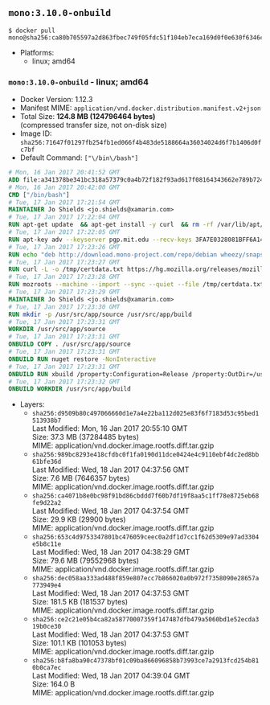 ## `mono:3.10.0-onbuild`

```console
$ docker pull mono@sha256:ca80b705597a2d863fbec749f05fdc51f104eb7eca169d0f0e630f6346cf019f
```

-	Platforms:
	-	linux; amd64

### `mono:3.10.0-onbuild` - linux; amd64

-	Docker Version: 1.12.3
-	Manifest MIME: `application/vnd.docker.distribution.manifest.v2+json`
-	Total Size: **124.8 MB (124796464 bytes)**  
	(compressed transfer size, not on-disk size)
-	Image ID: `sha256:71647f01297fb254fb1ed066f4b483de5188664a36034024d6f7b1406d0fc7bf`
-	Default Command: `["\/bin\/bash"]`

```dockerfile
# Mon, 16 Jan 2017 20:41:52 GMT
ADD file:a341378be341bc318a57379c0a4b72f182f93ad617f08164343662e789b7244b in / 
# Mon, 16 Jan 2017 20:42:00 GMT
CMD ["/bin/bash"]
# Tue, 17 Jan 2017 17:21:54 GMT
MAINTAINER Jo Shields <jo.shields@xamarin.com>
# Tue, 17 Jan 2017 17:22:04 GMT
RUN apt-get update 	&& apt-get install -y curl 	&& rm -rf /var/lib/apt/lists/*
# Tue, 17 Jan 2017 17:22:05 GMT
RUN apt-key adv --keyserver pgp.mit.edu --recv-keys 3FA7E0328081BFF6A14DA29AA6A19B38D3D831EF
# Tue, 17 Jan 2017 17:23:26 GMT
RUN echo "deb http://download.mono-project.com/repo/debian wheezy/snapshots/3.10.0 main" > /etc/apt/sources.list.d/mono-xamarin.list         && echo "deb http://download.mono-project.com/repo/debian 310-security main" >> /etc/apt/sources.list.d/mono-xamarin.list 	&& apt-get update 	&& apt-get install -y mono-devel fsharp mono-vbnc nuget 	&& rm -rf /var/lib/apt/lists/*
# Tue, 17 Jan 2017 17:23:27 GMT
RUN curl -L -o /tmp/certdata.txt https://hg.mozilla.org/releases/mozilla-release/raw-file/5d447d9abfdf/security/nss/lib/ckfw/builtins/certdata.txt
# Tue, 17 Jan 2017 17:23:28 GMT
RUN mozroots --machine --import --sync --quiet --file /tmp/certdata.txt
# Tue, 17 Jan 2017 17:23:29 GMT
MAINTAINER Jo Shields <jo.shields@xamarin.com>
# Tue, 17 Jan 2017 17:23:30 GMT
RUN mkdir -p /usr/src/app/source /usr/src/app/build
# Tue, 17 Jan 2017 17:23:31 GMT
WORKDIR /usr/src/app/source
# Tue, 17 Jan 2017 17:23:31 GMT
ONBUILD COPY . /usr/src/app/source
# Tue, 17 Jan 2017 17:23:31 GMT
ONBUILD RUN nuget restore -NonInteractive
# Tue, 17 Jan 2017 17:23:31 GMT
ONBUILD RUN xbuild /property:Configuration=Release /property:OutDir=/usr/src/app/build/
# Tue, 17 Jan 2017 17:23:32 GMT
ONBUILD WORKDIR /usr/src/app/build
```

-	Layers:
	-	`sha256:d9509b80c497066660d1e7a4e22ba112d025e83f6f7183d53c95bed1513938b7`  
		Last Modified: Mon, 16 Jan 2017 20:55:10 GMT  
		Size: 37.3 MB (37284485 bytes)  
		MIME: application/vnd.docker.image.rootfs.diff.tar.gzip
	-	`sha256:989bc8293e418cfdbc0f1fa0190d11dce0424e4c9110ebf4dc2ed8bb61bfe36d`  
		Last Modified: Wed, 18 Jan 2017 04:37:56 GMT  
		Size: 7.6 MB (7646357 bytes)  
		MIME: application/vnd.docker.image.rootfs.diff.tar.gzip
	-	`sha256:ca4071b8e0bc98f91bd86cbddd7f60b7df19f8aa5c1ff78e8725eb68fe9d22a2`  
		Last Modified: Wed, 18 Jan 2017 04:37:54 GMT  
		Size: 29.9 KB (29900 bytes)  
		MIME: application/vnd.docker.image.rootfs.diff.tar.gzip
	-	`sha256:653c4d9753347801bc476059ceec0a2df1d7cc1f62d5309e97ad3304e5b8c11e`  
		Last Modified: Wed, 18 Jan 2017 04:38:29 GMT  
		Size: 79.6 MB (79552968 bytes)  
		MIME: application/vnd.docker.image.rootfs.diff.tar.gzip
	-	`sha256:dec058aa333ad488f859e807ecc7b866020a0b972f7358090e28657a773949e4`  
		Last Modified: Wed, 18 Jan 2017 04:37:53 GMT  
		Size: 181.5 KB (181537 bytes)  
		MIME: application/vnd.docker.image.rootfs.diff.tar.gzip
	-	`sha256:ce2c21e05b4ca82a58770007359f147487dfb479a5060bd1e52ecda319b0ce30`  
		Last Modified: Wed, 18 Jan 2017 04:37:53 GMT  
		Size: 101.1 KB (101053 bytes)  
		MIME: application/vnd.docker.image.rootfs.diff.tar.gzip
	-	`sha256:b8fa8ba90c47378bf01c09ba866096858b73993ce7a2913fcd254b810b0ca7ec`  
		Last Modified: Wed, 18 Jan 2017 04:39:04 GMT  
		Size: 164.0 B  
		MIME: application/vnd.docker.image.rootfs.diff.tar.gzip
